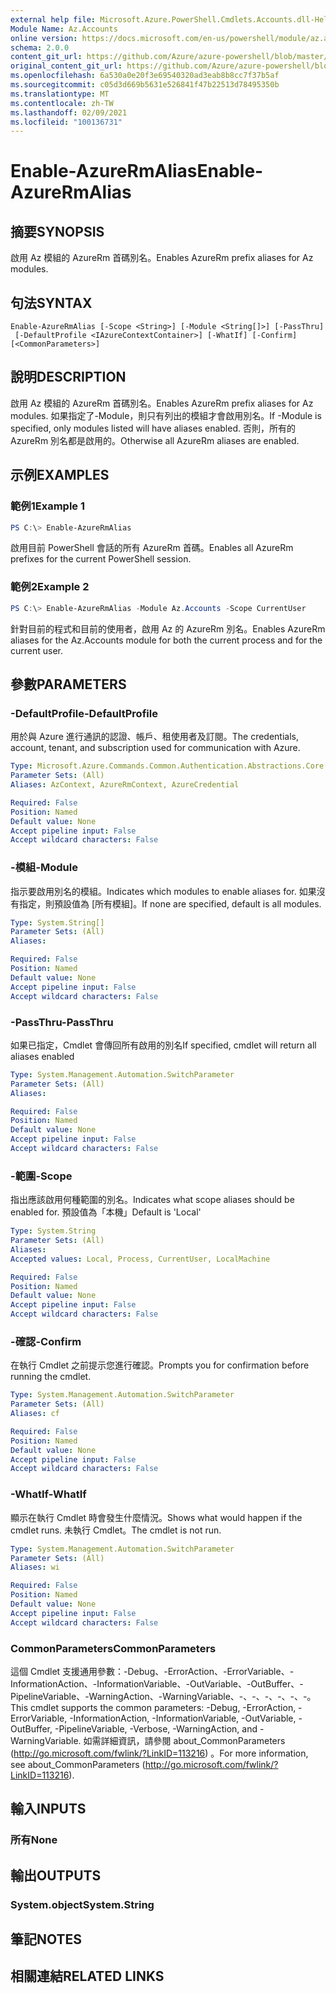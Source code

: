 ```yaml
---
external help file: Microsoft.Azure.PowerShell.Cmdlets.Accounts.dll-Help.xml
Module Name: Az.Accounts
online version: https://docs.microsoft.com/en-us/powershell/module/az.accounts/enable-azurermalias
schema: 2.0.0
content_git_url: https://github.com/Azure/azure-powershell/blob/master/src/Accounts/Accounts/help/Enable-AzureRmAlias.md
original_content_git_url: https://github.com/Azure/azure-powershell/blob/master/src/Accounts/Accounts/help/Enable-AzureRmAlias.md
ms.openlocfilehash: 6a530a0e20f3e69540320ad3eab8b8cc7f37b5af
ms.sourcegitcommit: c05d3d669b5631e526841f47b22513d78495350b
ms.translationtype: MT
ms.contentlocale: zh-TW
ms.lasthandoff: 02/09/2021
ms.locfileid: "100136731"
---
```

# <span data-ttu-id="9810c-101">Enable-AzureRmAlias</span><span class="sxs-lookup"><span data-stu-id="9810c-101">Enable-AzureRmAlias</span></span>

## <span data-ttu-id="9810c-102">摘要</span><span class="sxs-lookup"><span data-stu-id="9810c-102">SYNOPSIS</span></span>
<span data-ttu-id="9810c-103">啟用 Az 模組的 AzureRm 首碼別名。</span><span class="sxs-lookup"><span data-stu-id="9810c-103">Enables AzureRm prefix aliases for Az modules.</span></span>

## <span data-ttu-id="9810c-104">句法</span><span class="sxs-lookup"><span data-stu-id="9810c-104">SYNTAX</span></span>

```
Enable-AzureRmAlias [-Scope <String>] [-Module <String[]>] [-PassThru]
 [-DefaultProfile <IAzureContextContainer>] [-WhatIf] [-Confirm] [<CommonParameters>]
```

## <span data-ttu-id="9810c-105">說明</span><span class="sxs-lookup"><span data-stu-id="9810c-105">DESCRIPTION</span></span>
<span data-ttu-id="9810c-106">啟用 Az 模組的 AzureRm 首碼別名。</span><span class="sxs-lookup"><span data-stu-id="9810c-106">Enables AzureRm prefix aliases for Az modules.</span></span> <span data-ttu-id="9810c-107">如果指定了-Module，則只有列出的模組才會啟用別名。</span><span class="sxs-lookup"><span data-stu-id="9810c-107">If -Module is specified, only modules listed will have aliases enabled.</span></span> <span data-ttu-id="9810c-108">否則，所有的 AzureRm 別名都是啟用的。</span><span class="sxs-lookup"><span data-stu-id="9810c-108">Otherwise all AzureRm aliases are enabled.</span></span>

## <span data-ttu-id="9810c-109">示例</span><span class="sxs-lookup"><span data-stu-id="9810c-109">EXAMPLES</span></span>

### <span data-ttu-id="9810c-110">範例1</span><span class="sxs-lookup"><span data-stu-id="9810c-110">Example 1</span></span>
```powershell
PS C:\> Enable-AzureRmAlias
```

<span data-ttu-id="9810c-111">啟用目前 PowerShell 會話的所有 AzureRm 首碼。</span><span class="sxs-lookup"><span data-stu-id="9810c-111">Enables all AzureRm prefixes for the current PowerShell session.</span></span>

### <span data-ttu-id="9810c-112">範例2</span><span class="sxs-lookup"><span data-stu-id="9810c-112">Example 2</span></span>
```powershell
PS C:\> Enable-AzureRmAlias -Module Az.Accounts -Scope CurrentUser
```

<span data-ttu-id="9810c-113">針對目前的程式和目前的使用者，啟用 Az 的 AzureRm 別名。</span><span class="sxs-lookup"><span data-stu-id="9810c-113">Enables AzureRm aliases for the Az.Accounts module for both the current process and for the current user.</span></span>

## <span data-ttu-id="9810c-114">參數</span><span class="sxs-lookup"><span data-stu-id="9810c-114">PARAMETERS</span></span>

### <span data-ttu-id="9810c-115">-DefaultProfile</span><span class="sxs-lookup"><span data-stu-id="9810c-115">-DefaultProfile</span></span>
<span data-ttu-id="9810c-116">用於與 Azure 進行通訊的認證、帳戶、租使用者及訂閱。</span><span class="sxs-lookup"><span data-stu-id="9810c-116">The credentials, account, tenant, and subscription used for communication with Azure.</span></span>

```yaml
Type: Microsoft.Azure.Commands.Common.Authentication.Abstractions.Core.IAzureContextContainer
Parameter Sets: (All)
Aliases: AzContext, AzureRmContext, AzureCredential

Required: False
Position: Named
Default value: None
Accept pipeline input: False
Accept wildcard characters: False
```

### <span data-ttu-id="9810c-117">-模組</span><span class="sxs-lookup"><span data-stu-id="9810c-117">-Module</span></span>
<span data-ttu-id="9810c-118">指示要啟用別名的模組。</span><span class="sxs-lookup"><span data-stu-id="9810c-118">Indicates which modules to enable aliases for.</span></span>
<span data-ttu-id="9810c-119">如果沒有指定，則預設值為 [所有模組]。</span><span class="sxs-lookup"><span data-stu-id="9810c-119">If none are specified, default is all modules.</span></span>

```yaml
Type: System.String[]
Parameter Sets: (All)
Aliases:

Required: False
Position: Named
Default value: None
Accept pipeline input: False
Accept wildcard characters: False
```

### <span data-ttu-id="9810c-120">-PassThru</span><span class="sxs-lookup"><span data-stu-id="9810c-120">-PassThru</span></span>
<span data-ttu-id="9810c-121">如果已指定，Cmdlet 會傳回所有啟用的別名</span><span class="sxs-lookup"><span data-stu-id="9810c-121">If specified, cmdlet will return all aliases enabled</span></span>

```yaml
Type: System.Management.Automation.SwitchParameter
Parameter Sets: (All)
Aliases:

Required: False
Position: Named
Default value: None
Accept pipeline input: False
Accept wildcard characters: False
```

### <span data-ttu-id="9810c-122">-範圍</span><span class="sxs-lookup"><span data-stu-id="9810c-122">-Scope</span></span>
<span data-ttu-id="9810c-123">指出應該啟用何種範圍的別名。</span><span class="sxs-lookup"><span data-stu-id="9810c-123">Indicates what scope aliases should be enabled for.</span></span> <span data-ttu-id="9810c-124">預設值為「本機」</span><span class="sxs-lookup"><span data-stu-id="9810c-124">Default is 'Local'</span></span>

```yaml
Type: System.String
Parameter Sets: (All)
Aliases:
Accepted values: Local, Process, CurrentUser, LocalMachine

Required: False
Position: Named
Default value: None
Accept pipeline input: False
Accept wildcard characters: False
```

### <span data-ttu-id="9810c-125">-確認</span><span class="sxs-lookup"><span data-stu-id="9810c-125">-Confirm</span></span>
<span data-ttu-id="9810c-126">在執行 Cmdlet 之前提示您進行確認。</span><span class="sxs-lookup"><span data-stu-id="9810c-126">Prompts you for confirmation before running the cmdlet.</span></span>

```yaml
Type: System.Management.Automation.SwitchParameter
Parameter Sets: (All)
Aliases: cf

Required: False
Position: Named
Default value: None
Accept pipeline input: False
Accept wildcard characters: False
```

### <span data-ttu-id="9810c-127">-WhatIf</span><span class="sxs-lookup"><span data-stu-id="9810c-127">-WhatIf</span></span>
<span data-ttu-id="9810c-128">顯示在執行 Cmdlet 時會發生什麼情況。</span><span class="sxs-lookup"><span data-stu-id="9810c-128">Shows what would happen if the cmdlet runs.</span></span>
<span data-ttu-id="9810c-129">未執行 Cmdlet。</span><span class="sxs-lookup"><span data-stu-id="9810c-129">The cmdlet is not run.</span></span>

```yaml
Type: System.Management.Automation.SwitchParameter
Parameter Sets: (All)
Aliases: wi

Required: False
Position: Named
Default value: None
Accept pipeline input: False
Accept wildcard characters: False
```

### <span data-ttu-id="9810c-130">CommonParameters</span><span class="sxs-lookup"><span data-stu-id="9810c-130">CommonParameters</span></span>
<span data-ttu-id="9810c-131">這個 Cmdlet 支援通用參數：-Debug、-ErrorAction、-ErrorVariable、-InformationAction、-InformationVariable、-OutVariable、-OutBuffer、-PipelineVariable、-WarningAction、-WarningVariable、-、-、-、-、-、-。</span><span class="sxs-lookup"><span data-stu-id="9810c-131">This cmdlet supports the common parameters: -Debug, -ErrorAction, -ErrorVariable, -InformationAction, -InformationVariable, -OutVariable, -OutBuffer, -PipelineVariable, -Verbose, -WarningAction, and -WarningVariable.</span></span> <span data-ttu-id="9810c-132">如需詳細資訊，請參閱 about_CommonParameters (http://go.microsoft.com/fwlink/?LinkID=113216) 。</span><span class="sxs-lookup"><span data-stu-id="9810c-132">For more information, see about_CommonParameters (http://go.microsoft.com/fwlink/?LinkID=113216).</span></span>

## <span data-ttu-id="9810c-133">輸入</span><span class="sxs-lookup"><span data-stu-id="9810c-133">INPUTS</span></span>

### <span data-ttu-id="9810c-134">所有</span><span class="sxs-lookup"><span data-stu-id="9810c-134">None</span></span>

## <span data-ttu-id="9810c-135">輸出</span><span class="sxs-lookup"><span data-stu-id="9810c-135">OUTPUTS</span></span>

### <span data-ttu-id="9810c-136">System.object</span><span class="sxs-lookup"><span data-stu-id="9810c-136">System.String</span></span>

## <span data-ttu-id="9810c-137">筆記</span><span class="sxs-lookup"><span data-stu-id="9810c-137">NOTES</span></span>

## <span data-ttu-id="9810c-138">相關連結</span><span class="sxs-lookup"><span data-stu-id="9810c-138">RELATED LINKS</span></span>
